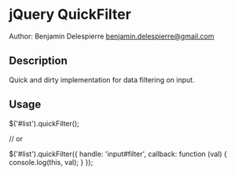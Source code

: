 jQuery QuickFilter
==================

Author: Benjamin Delespierre <benjamin.delespierre@gmail.com>

Description
-----------

Quick and dirty implementation for data filtering on input.

Usage
-----

$('#list').quickFilter();

// or

$('#list').quickFilter({
    handle: 'input#filter',
    callback: function (val) {
        console.log(this, val);
    }
});
